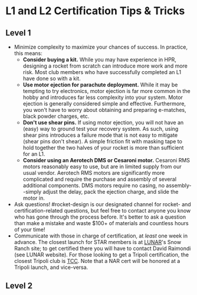 # L1 and L2 Certification Tips & Tricks

## Level 1

* Minimize complexity to maximize your chances of success. In practice, this means:
  * **Consider buying a kit.** While you may have experience in HPR, designing a rocket from scratch can introduce more work and more risk. Most club members who have successfully completed an L1 have done so with a kit.
  * **Use motor ejection for parachute deployment.** While it may be tempting to try electronics, motor ejection is far more common in the hobby and introduces far less complexity into your system. Motor ejection is generally considered simple and effective. Furthermore, you won't have to worry about obtaining and preparing e-matches, black powder charges, etc.
  * **Don't use shear pins.** If using motor ejection, you will not have an \(easy\) way to ground test your recovery system. As such, using shear pins introduces a failure mode that is not easy to mitigate \(shear pins don't shear\). A simple friction fit with masking tape to hold together the two halves of your rocket is more than sufficient for an L1.
  * **Consider using an Aerotech DMS or Cesaroni motor.** Cesaroni RMS motors reasonably easy to use, but are in limited supply from our usual vendor. Aerotech RMS motors are significantly more complicated and require the purchase and assembly of several additional components. DMS motors require no casing, no assembly--simply adjust the delay, pack the ejection charge, and slide the motor in.
* Ask questions! \#rocket-design is our designated channel for rocket- and certification-related questions, but feel free to contact anyone you know who has gone through the process before. It's better to ask a question than make a mistake and waste $100+ of materials and countless hours of your time!
* Communicate with those in charge of certification, at _least_ one week in advance. The closest launch for STAR members is at [LUNAR](http://www.lunar.org/)'s Snow Ranch site; to get certified there you will have to contact David Raimondi \(see LUNAR website\). For those looking to get a Tripoli certification, the closest Tripoli club is [TCC](http://tccrockets.com/). Note that a NAR cert will be honored at a Tripoli launch, and vice-versa.

## Level 2

